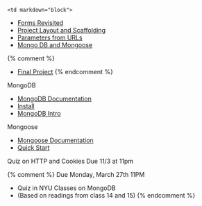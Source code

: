 	<td markdown="block">

* [Forms Revisited](slides/11/forms-revisited.html)
* [Project Layout and Scaffolding](slides/11/scaffolding.html)
* [Parameters from URLs](slides/14/params.html)
* [Mongo DB  and Mongoose](slides/14/mongo.html)

{% comment %}
* [Final Project](final-project.html)
{% endcomment %}

</td>
	<td markdown="block">

MongoDB

* [MongoDB Documentation](http://docs.mongodb.org/manual/)
* [Install](http://docs.mongodb.org/manual/installation/)
* [MongoDB Intro](https://docs.mongodb.com/manual/introduction/)

Mongoose

* [Mongoose Documentation](http://mongoosejs.com/)
* [Quick Start](http://mongoosejs.com/docs/index.html)

</td>
	<td markdown="block">

Quiz on HTTP and Cookies Due 11/3 at 11pm

{% comment %}
Due Monday, March 27th 11PM

* Quiz in NYU Classes on MongoDB 
* (Based on readings from class 14 and 15)
{% endcomment %}

</td>

